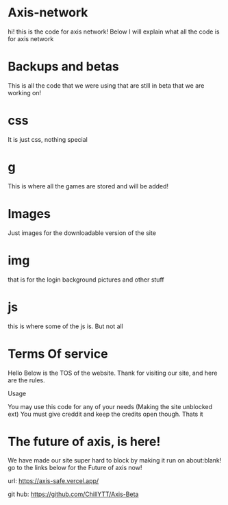 # Axis-network
hi! this is the code for axis network! Below I will explain what all the code is for axis network

# Backups and betas
This is all the code that we were using that are still in beta that we are working on!

# css
It is just css, nothing special

# g
This is where all the games are stored and will be added!

# Images
Just images for the downloadable version of the site

# img
that is for the login background pictures and other stuff

# js
this is where some of the js is. But not all


# Terms Of service


Hello Below is the TOS of the website. Thank for visiting our site, and here are the rules.

Usage

You may use this code for any of your needs (Making the site unblocked ext) You must give creddit and keep the credits open though. Thats it

# The future of axis, is here!
We have made our site super hard to block by making it run on about:blank! go to the links below for the Future of axis now!

url: https://axis-safe.vercel.app/

git hub: https://github.com/ChillYTT/Axis-Beta
